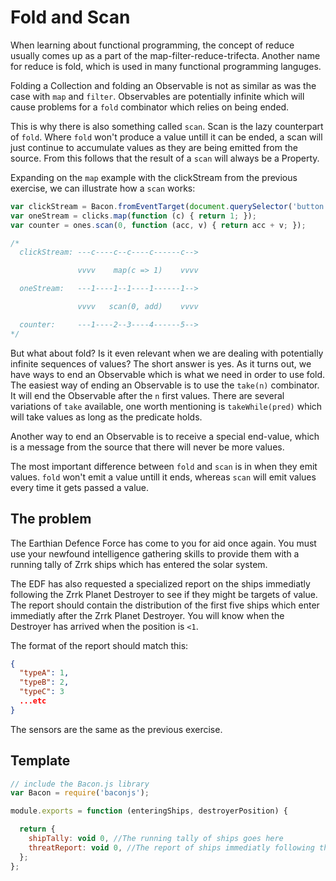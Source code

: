 # Fold and Scan

When learning about functional programming, the concept of reduce usually
comes up as a part of the map-filter-reduce-trifecta. Another name for reduce
is fold, which is used in many functional programming languges.

Folding a Collection and folding an Observable is not as similar as was the case with `map` and `filter`. Observables are potentially infinite which will cause problems for a `fold` combinator which relies on being ended.

This is why there is also something called `scan`. Scan is the lazy counterpart of `fold`. Where `fold` won't produce a value untill it can be ended, a scan will just continue to accumulate values as they are being emitted from the source. From this follows that the result of a `scan` will always be a Property.

Expanding on the `map` example with the clickStream from the previous
exercise, we can illustrate how a `scan` works:
```js
var clickStream = Bacon.fromEventTarget(document.querySelector('button'), 'clicks');
var oneStream = clicks.map(function (c) { return 1; });
var counter = ones.scan(0, function (acc, v) { return acc + v; });

/*
  clickStream: ---c----c--c----c------c-->

               vvvv    map(c => 1)    vvvv

  oneStream:   ---1----1--1----1------1-->

               vvvv   scan(0, add)    vvvv

  counter:     ---1----2--3----4------5-->
*/
```

But what about fold? Is it even relevant when we are dealing with potentially
infinite sequences of values? The short answer is yes. As it turns out, we
have ways to end an Observable which is what we need in order to use fold. The
easiest way of ending an Observable is to use the `take(n)` combinator. It
will end the Observable after the `n` first values. There are several
variations of `take` available, one worth mentioning is `takeWhile(pred)`
which will take values as long as the predicate holds.

Another way to end an Observable is to receive a special end-value, which is a
message from the source that there will never be more values.

The most important difference between `fold` and `scan` is in when they emit
values. `fold` won't emit a value untill it ends, whereas `scan` will emit
values every time it gets passed a value.

## The problem

The Earthian Defence Force has come to you for aid once again. You must use
your newfound intelligence gathering skills to provide them with a running
tally of Zrrk ships which has entered the solar system.

The EDF has also requested a specialized report on the ships immediatly
following the Zrrk Planet Destroyer to see if they might be targets of value.
The report should contain the distribution of the first five ships which enter
immediatly after the Zrrk Planet Destroyer. You will know when the Destroyer
has arrived when the position is `<1`.

The format of the report should match this:
```json
{
  "typeA": 1,
  "typeB": 2,
  "typeC": 3
  ...etc
}
```
The sensors are the same as the previous exercise.

## Template

```js
// include the Bacon.js library
var Bacon = require('baconjs');

module.exports = function (enteringShips, destroyerPosition) {

  return {
    shipTally: void 0, //The running tally of ships goes here
    threatReport: void 0, //The report of ships immediatly following the Destroyer goes here
  };
};
```
